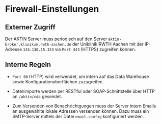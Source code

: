 Firewall-Einstellungen
======================

<!--  MACRO{toc|section=0|fromDepth=1|toDepth=6} -->

Externer Zugriff
----------------
Der AKTIN Server muss periodisch auf den Server `aktin-broker.klinikum.rwth-aachen.de` der Uniklinik RWTH Aachen mit der IP-Adresse `134.130.15.153` via `Port 443` (HTTPS) zugreifen können.


Interne Regeln
--------------
* `Port 80` (HTTP) wird verwendet, um intern auf das Data Warehouse sowie Konfigurationoberflächen zuzugreifen.

* Datenimporte werden per RESTful oder SOAP-Schnittstelle über HTTP an `/aktin/cda` gesendet.

* Zum Versenden von Benachrichtgungen muss der Server intern Emails an ausgewählte lokale Adressen versenden können. Dazu muss ein SMTP-Server mittels der Datei `email.config` konfiguriert werden.
